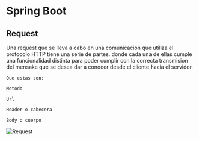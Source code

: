 # Spring Boot

## Request
Una request que se lleva a cabo en una comunicación que utiliza el protocolo HTTP tiene una serie de partes. donde cada una de ellas cumple una funcionalidad distinta para poder cumplir con la correcta transmision del mensake que se desea dar a conocer desde el cliente hacia el servidor.

    Que estas son:

    Metodo
    
    Url

    Header o cabecera

    Body o cuerpo 

![Request](D:/InterfazUser/Escritorio/SpringBoot-Chuleta/SpringBoot/img/request.png)

